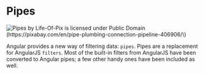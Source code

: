 # Pipes

![Pipes by Life-Of-Pix is licensed under Public Domain \(https://pixabay.com/en/pipe-plumbing-connection-pipeline-406906/\)](../.gitbook/assets/pipes.jpg)

Angular provides a new way of filtering data: `pipes`. Pipes are a replacement for AngularJS `filters`. Most of the built-in filters from AngularJS have been converted to Angular pipes; a few other handy ones have been included as well.

